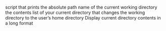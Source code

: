 script that prints the absolute path name of the current working directory
the contents list of your current directory
 that changes the working directory to the user’s home directory
Display current directory contents in a long format
